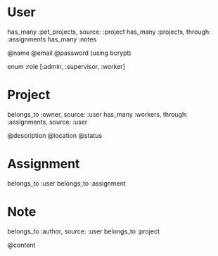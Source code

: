 # User
  has_many :pet_projects, source: :project
  has_many :projects, through: :assignments
  has_many :notes

  @name
  @email
  @password (using bcrypt)

  enum :role [:admin, :supervisor, :worker]

# Project
  belongs_to :owner, source: :user
  has_many :workers, through: :assignments, source: :user

  @description
  @location
  @status

# Assignment
  belongs_to :user
  belongs_to :assignment

# Note
  belongs_to :author, source: :user
  belongs_to :project

  @content
